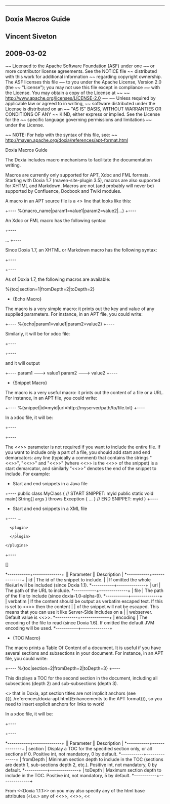  ------
 Doxia Macros Guide
 ------
 Vincent Siveton
 ------
 2009-03-02
 ------

~~ Licensed to the Apache Software Foundation (ASF) under one
~~ or more contributor license agreements.  See the NOTICE file
~~ distributed with this work for additional information
~~ regarding copyright ownership.  The ASF licenses this file
~~ to you under the Apache License, Version 2.0 (the
~~ "License"); you may not use this file except in compliance
~~ with the License.  You may obtain a copy of the License at
~~
~~   http://www.apache.org/licenses/LICENSE-2.0
~~
~~ Unless required by applicable law or agreed to in writing,
~~ software distributed under the License is distributed on an
~~ "AS IS" BASIS, WITHOUT WARRANTIES OR CONDITIONS OF ANY
~~ KIND, either express or implied.  See the License for the
~~ specific language governing permissions and limitations
~~ under the License.

~~ NOTE: For help with the syntax of this file, see:
~~ http://maven.apache.org/doxia/references/apt-format.html

Doxia Macros Guide

 The Doxia <Core> includes macro mechanisms to facilitate the documentation writing.

 Macros are currently only supported for APT, Xdoc and FML formats. Starting with Doxia 1.7 (maven-site-plugin 3.5),
 macros are also supported for XHTML and Markdown.
 Macros are not (and probably will never be) supported by Confluence, Docbook and Twiki modules.

 A macro in an APT source file is a <<non-indented>> line that looks like this:

+----
%{macro_name|param1=value1|param2=value2|...}
+----

 An Xdoc or FML macro has the following syntax:

+----
<macro name="macro_name">
  <param name="param1" value="value1"/>
  <param name="param2" value="value2"/>
  ...
</macro>
+----

 Since Doxia 1.7, an XHTML or Markdown macro has the following syntax:

+----
<!-- MACRO{macro_name|param1=value1|param2=value2|...} -->
+----

 As of Doxia 1.7, the following macros are available:

%{toc|section=1|fromDepth=2|toDepth=2}

* {Echo Macro}

 The <Echo> macro is a very simple macro: it prints out the key and value of any supplied parameters.
 For instance, in an APT file, you could write:

+----
%{echo|param1=value1|param2=value2}
+----

 Similarly, it will be for xdoc file:

+----
<macro name="echo">
  <param name="param1" value="value1"/>
  <param name="param2" value="value2"/>
</macro>
+----

  and it will output

+----
  param1 ---> value1
  param2 ---> value2
+----

* {Snippet Macro}

 The <Snippet> macro is a very useful macro: it prints out the content of a file or a URL.
 For instance, in an APT file, you could write:

+----
%{snippet|id=myid|url=http://myserver/path/to/file.txt}
+----

 In a xdoc file, it will be:

+----
<macro name="snippet">
  <param name="id" value="myid"/>
  <param name="url" value="http://myserver/path/to/file.txt"/>
</macro>
+----

 The <<<id>>> parameter is not required if you want to include the entire file.
 If you want to include only a part of a file, you should add start and end demarcators:
 any line (typically a comment) that contains the strings "<<<START>>>", "<<<SNIPPET>>>"
 and "<<<myid>>>" (where <<<myid>>> is the <<<id>>> of the snippet) is a start demarcator,
 and similarly "<<<END SNIPPET myid>>>" denotes the end of the snippet to include. For example:

  * Start and end snippets in a Java file

+----
public class MyClass
{
    // START SNIPPET: myid
    public static void main( String[] args ) throws Exception
    {
        ...
    }
    // END SNIPPET: myid
}
+----

  * Start and end snippets in a XML file

+----
<project>
...
  <build>
    <plugins>
<!-- START SNIPPET: myid -->
      <plugin>
        ...
      </plugin>
<!-- END SNIPPET: myid -->
    </plugins>
  </build>
</project>
+----

  []

*-----------+--------------+
|| Parameter || Description  |
*-----------+--------------+
| id        | The id of the snippet to include.
|           | If omitted the whole file/url will be included (since Doxia 1.1).
*-----------+--------------+
| url       | The path of the URL to include.
*-----------+--------------+
| file      | The path of the file to include (since doxia-1.0-alpha-9).
*-----------+--------------+
| verbatim  | If the content should be output as verbatim escaped text. If this is set to <<<false>>> then the content
|           | of the snippet will not be escaped. This means that you can use it like Server-Side Includes on a
|           | webserver. Default value is <<<true>>>.
*-----------+--------------+
| encoding  | The encoding of the file to read (since Doxia 1.6). If omitted the default JVM encoding will be used.
*-----------+--------------+

* {TOC Macro}

 The <TOC> macro prints a Table Of Content of a document. It is useful if you have several sections and
 subsections in your document. For instance, in an APT file, you could write:

+----
%{toc|section=2|fromDepth=2|toDepth=3}
+----

 This displays a TOC for the second section in the document, including all
 subsections (depth 2) and  sub-subsections (depth 3).

  <<Note>> that in Doxia, apt section titles are not implicit anchors
  (see {{{../references/doxia-apt.html}Enhancements to the APT format}}), so you need
  to insert explicit anchors for links to work!

 In a xdoc file, it will be:

+----
<macro name="toc">
  <param name="section" value="2"/>
  <param name="fromDepth" value="0"/>
  <param name="toDepth" value="4"/>
</macro>
+----

*-----------+--------------+
|| Parameter || Description  |
*-----------+--------------+
| section   | Display a TOC for the specified section only, or all sections if 0. Positive int, not mandatory, 0 by default.
*-----------+--------------+
| fromDepth | Minimum section depth to include in the TOC (sections are depth 1, sub-sections depth 2, etc.). Positive int, not mandatory, 0 by default.
*-----------+--------------+
| toDepth   | Maximum section depth to include in the TOC. Positive int, not mandatory, 5 by default.
*-----------+--------------+

 From <<Doxia 1.1.1>> on you may also specify any of the html base attributes
 (<i.e.> any of <<<id>>>, <<<class>>>, <<<style>>>, <<<lang>>>, <<<title>>>) as parameters, e.g.:

+----
%{toc|class=myTOC}
+----

 This can be used for styling the TOC via css.

* {SWF Macro}

 The <Swf> macro prints Shockwave Flash assets in the documentation. For instance, in an APT file,
 you could write:

+----
%{swf|src=swf/myfile.swf|id=MyMovie|width=600|height=200}
+----

 In a xdoc file, it will be:

+----
<macro name="swf">
  <param name="src" value="swf/myfile.swf"/>
  <param name="id" value="MyMovie"/>
  <param name="width" value="600"/>
  <param name="height" value="200"/>
</macro>
+----

*-----------+--------------+
|| Parameter || Description  |
*-----------+--------------+
| src       | Specifies the location (URL) of the movie to be loaded.
*-----------+--------------+
| id        | Identifies the Flash movie to the host environment (a web browser, for example) so that it can be referenced using a scripting language.
*-----------+--------------+
| width     | Specifies the width of the movie in either pixels or percentage of browser window.
*-----------+--------------+
| height    | Specifies the height of the movie in either pixels or percentage of browser window.
*-----------+--------------+
| quality   | Possible values: low, high, autolow, autohigh, best.
*-----------+--------------+
| menu      | True displays the full menu, allowing the user a variety of options to enhance or control playback. False displays a menu that contains only the Settings option and the About Flash option.
*-----------+--------------+
| loop      | Possible values: true, false. Specifies whether the movie repeats indefinitely or stops when it reaches the last frame. The default value is true if this attribute is omitted.
*-----------+--------------+
| play      | Possible values: true, false. Specifies whether the movie begins playing immediately on loading in the browser. The default value is true if this attribute is omitted.
*-----------+--------------+
| version   | Specifies the width of the movie in either pixels or percentage of browser window.
*-----------+--------------+
| allowScript | Specifies the width of the movie in either pixels or percentage of browser window.
*-----------+--------------+

 For more information, see the {{{./swf-macro.html}SWF Macro}} page.

* {SSI Macro}

 Since Doxia 1.7, the <SSI> macro prints a server side include. For instance, in an APT file,
 you could write:

+----
%{ssi|function=include|file=included-file.html}
+----

 In a xdoc file, it will be:

+----
<macro name="ssi">
  <param name="function" value="include"/>
  <param name="file" value="included-file.html"/>
</macro>
+----

*-----------+--------------+
|| Parameter || Description  |
*-----------+--------------+
| function  | The SSI function to insert.
*-----------+--------------+
| <any>     | Parameter that will be added to the SSI directive.
*-----------+--------------+
